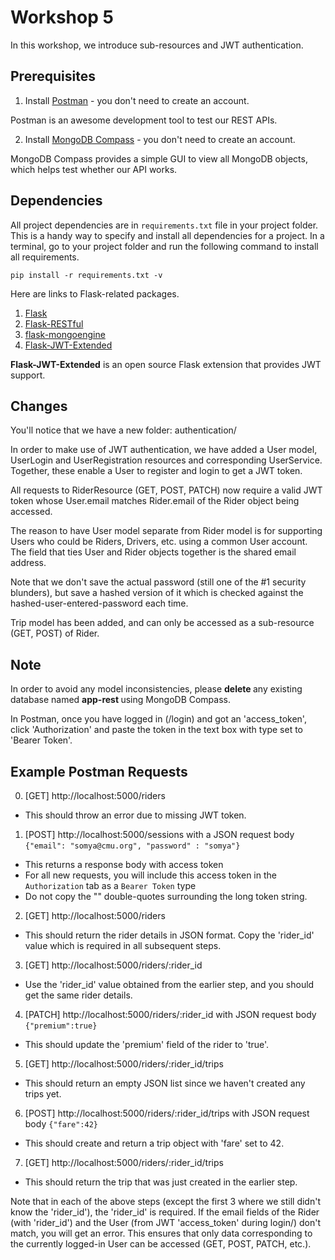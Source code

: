 # Workshop 5

In this workshop, we introduce sub-resources and JWT authentication.

## Prerequisites

1. Install [Postman](https://www.postman.com/downloads/) - you don't need to create an account.

Postman is an awesome development tool to test our REST APIs.

2. Install [MongoDB Compass](https://www.mongodb.com/try/download/compass) - you don't need to create an account.

MongoDB Compass provides a simple GUI to view all MongoDB objects, which helps test whether our API works.

## Dependencies

All project dependencies are in `requirements.txt` file in your project folder. This is a handy way to specify
and install all dependencies for a project. In a terminal, go to your project folder and run the following command
to install  all requirements.

```
pip install -r requirements.txt -v
```

Here are links to Flask-related packages. 

1. [Flask](https://flask.palletsprojects.com/en/1.1.x/)
2. [Flask-RESTful](https://flask-restful.readthedocs.io/en/latest/)
3. [flask-mongoengine](https://docs.mongoengine.org/projects/flask-mongoengine/en/latest/)
4. [Flask-JWT-Extended](https://flask-jwt-extended.readthedocs.io/en/stable/)

**Flask-JWT-Extended** is an open source Flask extension that provides JWT support.

## Changes

You'll notice that we have a new folder: authentication/ 

In order to make use of JWT authentication, we have added a User model, UserLogin and UserRegistration resources 
and corresponding UserService. Together, these enable a User to register and login to get a JWT token.

All requests to RiderResource (GET, POST, PATCH) now require a valid JWT token whose User.email matches
Rider.email of the Rider object being accessed.

The reason to have User model separate from Rider model is for supporting Users who could be Riders, 
Drivers, etc. using a common User account. The field that ties User and Rider objects together is the shared email address.

Note that we don't save the actual password (still one of the #1 security blunders), but save a hashed
version of it which is checked against the hashed-user-entered-password each time.

Trip model has been added, and can only be accessed as a sub-resource (GET, POST) of Rider.

## Note

In order to avoid any model inconsistencies, please <b> delete </b> any existing database named <b> app-rest </b> 
using MongoDB Compass.

In Postman, once you have logged in (/login) and got an 'access_token', click 'Authorization' and paste the 
token in the text box with type set to 'Bearer Token'.

## Example Postman Requests

0. [GET] http://localhost:5000/riders
- This should throw an error due to missing JWT token.
1. [POST] http://localhost:5000/sessions with a JSON request body `{"email": "somya@cmu.org", "password" : "somya"}`
- This returns a response body with access token
- For all new requests, you will include this access token in the `Authorization` tab as a `Bearer Token` type
- Do not copy the "" double-quotes surrounding the long token string.
2. [GET] http://localhost:5000/riders
- This should return the rider details in JSON format. Copy the 'rider_id' value which is required in all subsequent steps.
3. [GET] http://localhost:5000/riders/:rider_id
- Use the 'rider_id' value obtained from the earlier step, and you should get the same rider details.
4. [PATCH] http://localhost:5000/riders/:rider_id with JSON request body `{"premium":true}`
- This should update the 'premium' field of the rider to 'true'.
5. [GET] http://localhost:5000/riders/:rider_id/trips
- This should return an empty JSON list since we haven't created any trips yet.
6. [POST] http://localhost:5000/riders/:rider_id/trips with JSON request body `{"fare":42}`
- This should create and return a trip object with 'fare' set to 42.
7. [GET] http://localhost:5000/riders/:rider_id/trips
- This should return the trip that was just created in the earlier step.

Note that in each of the above steps (except the first 3 where we still didn't know the 'rider_id'), the 'rider_id' is required.
If the email fields of the Rider (with 'rider_id') and the User (from JWT 'access_token' during login/) don't match, you will get an error.
This ensures that only data corresponding to the currently logged-in User can be accessed (GET, POST, PATCH, etc.).